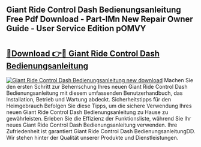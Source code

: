 ## Giant Ride Control Dash Bedienungsanleitung Free Pdf Download - Part-IMn New Repair Owner Guide - User Service Edition pOMVY

# <h2><a href="http://df54pg.blite.top/?on=Giant+Ride+Control+Dash+Bedienungsanleitung">🔗Download 👉🔴 Giant Ride Control Dash Bedienungsanleitung</a></h2>

[![Giant Ride Control Dash Bedienungsanleitung new download](https://i.imgur.com/lujVjoI.png)](http://df54pg.blite.top/?on=Giant+Ride+Control+Dash+Bedienungsanleitung)
Machen Sie den ersten Schritt zur Beherrschung Ihres neuen Giant Ride Control Dash Bedienungsanleitung mit diesem umfassenden Benutzerhandbuch, das Installation, Betrieb und Wartung abdeckt. Sicherheitstipps für den Heimgebrauch Befolgen Sie diese Tipps, um die sichere Verwendung Ihres neuen Giant Ride Control Dash Bedienungsanleitung zu Hause zu gewährleisten. Erleben Sie die Effizienz der Funktionsliste, während Sie Ihr neues Giant Ride Control Dash Bedienungsanleitung verwenden. Ihre Zufriedenheit ist garantiert Giant Ride Control Dash BedienungsanleitungDD. Wir stehen hinter der Qualität unserer Produkte und Dienstleistungen.
